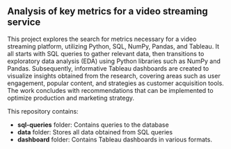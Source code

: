 ## Analysis of key metrics for a video streaming service

This project explores the search for metrics necessary for a video streaming platform, utilizing Python, SQL, NumPy, Pandas, and Tableau. It all starts with SQL queries to gather relevant data, then transitions to exploratory data analysis (EDA) using Python libraries such as NumPy and Pandas. Subsequently, informative Tableau dashboards are created to visualize insights obtained from the research, covering areas such as user engagement, popular content, and strategies as customer acquisition tools. The work concludes with recommendations that can be implemented to optimize production and marketing strategy.

This repository contains:
- **sql-queries** folder: Contains queries to the database
- **data** folder: Stores all data obtained from SQL queries
- **dashboard** folder: Contains Tableau dashboards in various formats.
